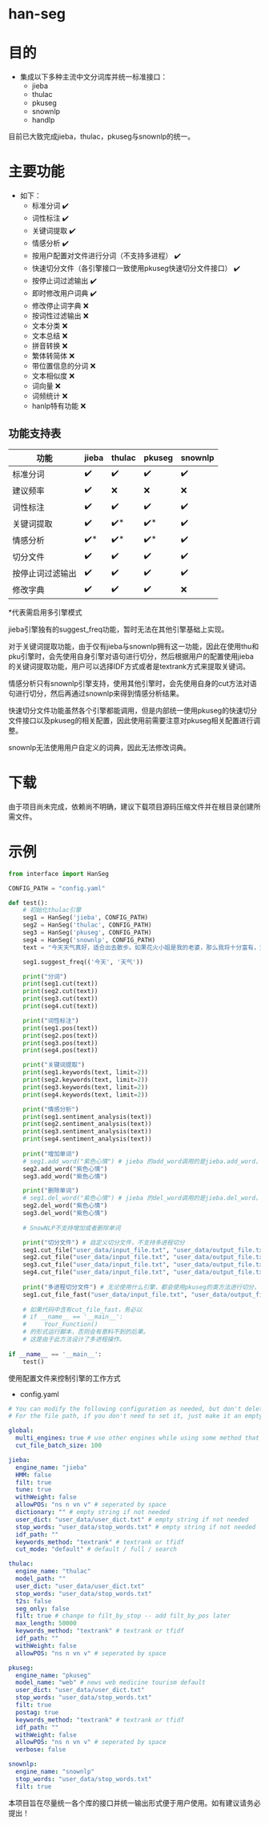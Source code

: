 han-seg
========

目的
========
* 集成以下多种主流中文分词库并统一标准接口：
    * jieba
    * thulac
    * pkuseg
    * snownlp
    * handlp

目前已大致完成jieba，thulac，pkuseg与snownlp的统一。

主要功能
========
* 如下：
    * 标准分词 ✔️
    * 词性标注 ✔️
    * 关键词提取 ✔️
    * 情感分析 ✔️
    * 按用户配置对文件进行分词（不支持多进程） ✔️
    * 快速切分文件（各引擎接口一致使用pkuseg快速切分文件接口） ✔️
    * 按停止词过滤输出 ✔️
    * 即时修改用户词典 ✔️
    * 修改停止词字典 ❌
    * 按词性过滤输出 ❌
    * 文本分类 ❌
    * 文本总结 ❌
    * 拼音转换 ❌
    * 繁体转简体 ❌
    * 带位置信息的分词 ❌
    * 文本相似度 ❌
    * 词向量 ❌
    * 词频统计 ❌
    * hanlp特有功能 ❌

## 功能支持表

| 功能        | jieba | thulac  | pkuseg  | snownlp |
|-------------|-------|---------|---------|---------|
| 标准分词     | ✔️    | ✔️     | ✔️     | ✔️      |
| 建议频率     | ✔️    | ❌     | ❌     | ❌      |
| 词性标注     | ✔️    | ✔️     | ✔️     | ✔️      |
| 关键词提取   | ✔️    | ✔️*    | ✔️*     | ✔️     |
| 情感分析     | ✔️*   | ✔️*    | ✔️*    | ✔️      |
| 切分文件     | ✔️    | ✔️     | ✔️     | ✔️      |
| 按停止词过滤输出     | ✔️    | ✔️     | ✔️     | ✔️      |
| 修改字典     | ✔️    | ✔️     | ✔️     | ❌      |

*代表需启用多引擎模式

jieba引擎独有的suggest_freq功能，暂时无法在其他引擎基础上实现。

对于关键词提取功能，由于仅有jieba与snownlp拥有这一功能，因此在使用thu和pku引擎时，会先使用自身引擎对语句进行切分，然后根据用户的配置使用jieba的关键词提取功能，用户可以选择IDF方式或者是textrank方式来提取关键词。

情感分析只有snownlp引擎支持，使用其他引擎时，会先使用自身的cut方法对语句进行切分，然后再通过snownlp来得到情感分析结果。

快速切分文件功能虽然各个引擎都能调用，但是内部统一使用pkuseg的快速切分文件接口以及pkuseg的相关配置，因此使用前需要注意对pkuseg相关配置进行调整。

snownlp无法使用用户自定义的词典，因此无法修改词典。

下载
========
由于项目尚未完成，依赖尚不明确，建议下载项目源码压缩文件并在根目录创建所需文件。

示例
========
```python
from interface import HanSeg

CONFIG_PATH = "config.yaml"

def test():
    # 初始化thulac引擎
    seg1 = HanSeg('jieba', CONFIG_PATH)
    seg2 = HanSeg('thulac', CONFIG_PATH)
    seg3 = HanSeg('pkuseg', CONFIG_PATH)
    seg4 = HanSeg('snownlp', CONFIG_PATH)
    text = "今天天气真好，适合出去散步。如果花火小姐是我的老婆，那么我将十分富有，这样我就再也不用打工了。想到这就觉得很开心！"

    seg1.suggest_freq(('今天', '天气'))

    print("分词")
    print(seg1.cut(text))
    print(seg2.cut(text))
    print(seg3.cut(text))
    print(seg4.cut(text))

    print("词性标注")
    print(seg1.pos(text))
    print(seg2.pos(text))
    print(seg3.pos(text))
    print(seg4.pos(text))

    print("关键词提取")
    print(seg1.keywords(text, limit=2))
    print(seg2.keywords(text, limit=2))
    print(seg3.keywords(text, limit=2))
    print(seg4.keywords(text, limit=2))

    print("情感分析")
    print(seg1.sentiment_analysis(text))
    print(seg2.sentiment_analysis(text))
    print(seg3.sentiment_analysis(text))
    print(seg4.sentiment_analysis(text))
    
    print("增加单词")
    # seg1.add_word("紫色心情") # jieba 的add_word调用的是jieba.add_word，不会作用在user_dict上。
    seg2.add_word("紫色心情")
    seg3.add_word("紫色心情")

    print("删除单词")
    # seg1.del_word("紫色心情") # jieba 的del_word调用的是jieba.del_word，不会作用在user_dict上。
    seg2.del_word("紫色心情")
    seg3.del_word("紫色心情")
    
    # SnowNLP不支持增加或者删除单词

    print("切分文件") # 自定义切分文件，不支持多进程切分
    seg1.cut_file("user_data/input_file.txt", "user_data/output_file.txt")
    seg2.cut_file("user_data/input_file.txt", "user_data/output_file.txt")
    seg3.cut_file("user_data/input_file.txt", "user_data/output_file.txt")
    seg4.cut_file("user_data/input_file.txt", "user_data/output_file.txt")
    
    print("多进程切分文件") # 无论使用什么引擎，都会使用pkuseg的类方法进行切分，使用pkuseg的配置
    seg1.cut_file_fast("user_data/input_file.txt", "user_data/output_file_fast.txt", workers=10)
    
    # 如果代码中含有cut_file_fast，务必以
    # if __name__ == '__main__':
    #     Your_Function()
    # 的形式运行脚本，否则会有意料不到的后果。
    # 这是由于此方法设计了多进程操作。
    
if __name__ == '__main__':
    test()
```

使用配置文件来控制引擎的工作方式
* config.yaml
```yaml
# You can modify the following configuration as needed, but don't delete any lines.
# For the file path, if you don't need to set it, just make it an empty string.

global:
  multi_engines: true # use other engines while using some method that is not supported by current engine
  cut_file_batch_size: 100

jieba:
  engine_name: "jieba"
  HMM: false
  filt: true
  tune: true
  withWeight: false
  allowPOS: "ns n vn v" # seperated by space
  dictionary: "" # empty string if not needed
  user_dict: "user_data/user_dict.txt" # empty string if not needed
  stop_words: "user_data/stop_words.txt" # empty string if not needed
  idf_path: ""
  keywords_method: "textrank" # textrank or tfidf
  cut_mode: "default" # default / full / search

thulac:
  engine_name: "thulac"
  model_path: ""
  user_dict: "user_data/user_dict.txt"
  stop_words: "user_data/stop_words.txt"
  t2s: false
  seg_only: false
  filt: true # change to filt_by_stop -- add filt_by_pos later
  max_length: 50000
  keywords_method: "textrank" # textrank or tfidf
  idf_path: ""
  withWeight: false
  allowPOS: "ns n vn v" # seperated by space

pkuseg:
  engine_name: "pkuseg"
  model_name: "web" # news web medicine tourism default
  user_dict: "user_data/user_dict.txt"
  stop_words: "user_data/stop_words.txt"
  filt: true
  postag: true
  keywords_method: "textrank" # textrank or tfidf
  idf_path: ""
  withWeight: false
  allowPOS: "ns n vn v" # seperated by space
  verbose: false

snownlp:
  engine_name: "snownlp"
  stop_words: "user_data/stop_words.txt"
  filt: true
```

本项目旨在尽量统一各个库的接口并统一输出形式便于用户使用。如有建议请务必提出！
